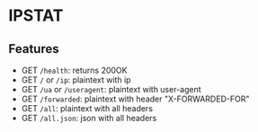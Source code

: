 # IPSTAT

<!--Inspired by https://ifconfig.me/.-->

## Features

* GET `/health`: returns 200OK
* GET `/` or `/ip`: plaintext with ip
* GET `/ua` or `/useragent`: plaintext with user-agent
* GET `/forwarded`: plaintext with header "X-FORWARDED-FOR"
* GET `/all`: plaintext with all headers
* GET `/all.json`: json with all headers
